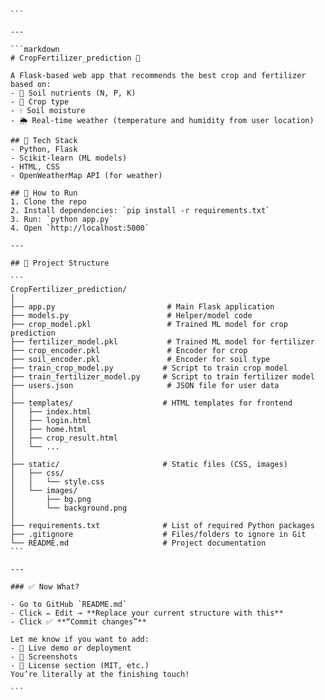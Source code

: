 ````  
```

---

```markdown
# CropFertilizer_prediction 🌱

A Flask-based web app that recommends the best crop and fertilizer based on:
- 🌾 Soil nutrients (N, P, K)
- 🌿 Crop type
- 💧 Soil moisture
- 🌦️ Real-time weather (temperature and humidity from user location)

## 🔧 Tech Stack
- Python, Flask
- Scikit-learn (ML models)
- HTML, CSS
- OpenWeatherMap API (for weather)

## 🧪 How to Run
1. Clone the repo  
2. Install dependencies: `pip install -r requirements.txt`  
3. Run: `python app.py`  
4. Open `http://localhost:5000`

---

## 📁 Project Structure

```
CropFertilizer_prediction/
│
├── app.py                         # Main Flask application
├── models.py                      # Helper/model code
├── crop_model.pkl                 # Trained ML model for crop prediction
├── fertilizer_model.pkl           # Trained ML model for fertilizer
├── crop_encoder.pkl               # Encoder for crop
├── soil_encoder.pkl               # Encoder for soil type
├── train_crop_model.py           # Script to train crop model
├── train_fertilizer_model.py     # Script to train fertilizer model
├── users.json                     # JSON file for user data
│
├── templates/                    # HTML templates for frontend
│   ├── index.html
│   ├── login.html
│   ├── home.html
│   ├── crop_result.html
│   └── ...
│
├── static/                       # Static files (CSS, images)
│   ├── css/
│   │   └── style.css
│   └── images/
│       ├── bg.png
│       └── background.png
│
├── requirements.txt              # List of required Python packages
├── .gitignore                    # Files/folders to ignore in Git
└── README.md                     # Project documentation
```

---

### ✅ Now What?

- Go to GitHub `README.md`
- Click ✏️ Edit → **Replace your current structure with this**
- Click ✅ **“Commit changes”**

Let me know if you want to add:
- 🔗 Live demo or deployment
- 📸 Screenshots
- 🪪 License section (MIT, etc.)  
You’re literally at the finishing touch!

```
